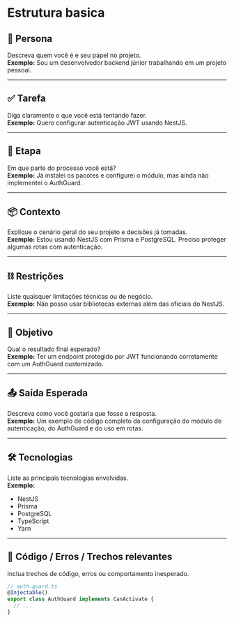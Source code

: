 # Estrutura basica 

## 👤 Persona
Descreva quem você é e seu papel no projeto.  
**Exemplo:** Sou um desenvolvedor backend júnior trabalhando em um projeto pessoal.

---

## ✅ Tarefa
Diga claramente o que você está tentando fazer.  
**Exemplo:** Quero configurar autenticação JWT usando NestJS.

---

## 🧩 Etapa
Em que parte do processo você está?  
**Exemplo:** Já instalei os pacotes e configurei o módulo, mas ainda não implementei o AuthGuard.

---

## 📦 Contexto
Explique o cenário geral do seu projeto e decisões já tomadas.  
**Exemplo:** Estou usando NestJS com Prisma e PostgreSQL. Preciso proteger algumas rotas com autenticação.

---

## ⛓️ Restrições
Liste quaisquer limitações técnicas ou de negócio.  
**Exemplo:** Não posso usar bibliotecas externas além das oficiais do NestJS.

---

## 🎯 Objetivo
Qual o resultado final esperado?  
**Exemplo:** Ter um endpoint protegido por JWT funcionando corretamente com um AuthGuard customizado.

---

## 📤 Saída Esperada
Descreva como você gostaria que fosse a resposta.  
**Exemplo:** Um exemplo de código completo da configuração do módulo de autenticação, do AuthGuard e do uso em rotas.

---

## 🛠️ Tecnologias
Liste as principais tecnologias envolvidas.  
**Exemplo:**  
- NestJS  
- Prisma  
- PostgreSQL  
- TypeScript  
- Yarn

---

## 🧪 Código / Erros / Trechos relevantes
Inclua trechos de código, erros ou comportamento inesperado.  
```ts
// auth.guard.ts
@Injectable()
export class AuthGuard implements CanActivate {
  // ...
}
